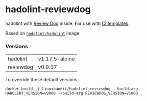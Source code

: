 # hadolint-reviewdog

hadolint with [Review Dog](https://github.com/reviewdog/reviewdog) inside. For use with [CI templates](https://github.com/jobtome-labs/ci-templates/).

Based on [`hadolint/hadolint`](https://github.com/hadolint/hadolint) image.

### Versions
|||
|-|-|
| hadolint | v1.17.5-alpine |
| reviewdog | v0.9.17 |

To override these default versions:

`docker build -t linuxbandit/hadolint-reviewdog --build-arg HADOLINT_VERSION=v9000 --build-arg REVIEWDOG_VERSION=v1000 .`
